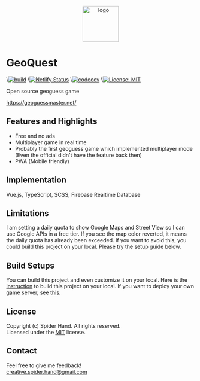 <p width="100%" align="center">
  <img 
    src="../master/.github/images/logo.png"
    width="96" 
    alt="logo"
  />
</p>

# GeoQuest

\\[![build](https://github.com/spider-hand/Geoguess-Master/actions/workflows/build.yml/badge.svg)](https://github.com/spider-hand/Geoguess-Master/actions/workflows/build.yml)
\\[![Netlify Status](https://api.netlify.com/api/v1/badges/f06c7e0c-5c5f-445b-a9ff-7e9a07a8cd8f/deploy-status)](https://app.netlify.com/sites/elated-elion-cc4c99/deploys)
\\[![codecov](https://codecov.io/gh/spider-hand/GeoguessMaster/graph/badge.svg?token=QU5VAMBJIX)](https://codecov.io/gh/spider-hand/GeoguessMaster)
\\[![License: MIT](https://img.shields.io/badge/License-MIT-green.svg)](https://opensource.org/licenses/MIT)

Open source geoguess game

https://geoguessmaster.net/

## Features and Highlights
- Free and no ads
- Multiplayer game in real time
- Probably the first geoguess game which implemented multiplayer mode (Even the official didn't have the feature back then)
- PWA (Mobile friendly)

## Implementation
Vue.js, TypeScript, SCSS, Firebase Realtime Database

## Limitations
I am setting a daily quota to show Google Maps and Street View so I can use Google APIs in a free tier. If you see the map color reverted, it means the daily quota has already been exceeded. If you want to avoid this, you could build this project on your local. Please try the setup guide below.

## Build Setups
You can build this project and even customize it on your local. Here is the [instruction](../master/docs/SetupLocal.md) to build this project on your local.
If you want to deploy your own game server, see [this](../master/docs/Setup.md).

## License
Copyright (c) Spider Hand. All rights reserved.  
Licensed under the [MIT](../master/LICENSE) license.

## Contact
Feel free to give me feedback!  
creative.spider.hand@gmail.com
